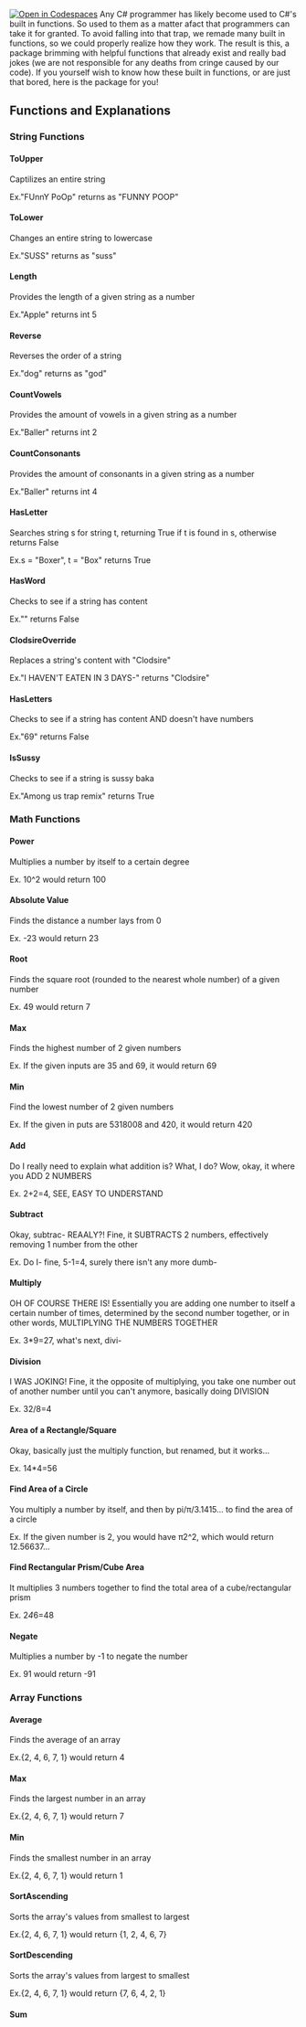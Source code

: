 [![Open in Codespaces](https://classroom.github.com/assets/launch-codespace-f4981d0f882b2a3f0472912d15f9806d57e124e0fc890972558857b51b24a6f9.svg)](https://classroom.github.com/open-in-codespaces?assignment_repo_id=9852923)
Any C# programmer has likely become used to C#'s built in functions. So used to them as a matter afact that programmers can take it for granted. To avoid falling into
that trap, we remade many built in functions, so we could properly realize how they work. The result is this, a package brimming with helpful functions that already exist and really bad jokes (we are not responsible for any deaths from cringe caused by our code). If you yourself wish to know how these built in functions, or are just that bored, here is the package for you!

## Functions and Explanations
### String Functions

#### ToUpper
Captilizes an entire string

Ex."FUnnY PoOp" returns as "FUNNY POOP"

#### ToLower
Changes an entire string to lowercase

Ex."SUSS" returns as "suss"

#### Length
Provides the length of a given string as a number

Ex."Apple" returns int 5

#### Reverse
Reverses the order of a string

Ex."dog" returns as "god"

#### CountVowels
Provides the amount of vowels in a given string as a number

Ex."Baller" returns int 2

#### CountConsonants
Provides the amount of consonants in a given string as a number

Ex."Baller" returns int 4

#### HasLetter
Searches string s for string t, returning True if t is found in s, otherwise returns False

Ex.s = "Boxer", t = "Box" returns True

#### HasWord
Checks to see if a string has content

Ex."" returns False

#### ClodsireOverride
Replaces a string's content with "Clodsire"

Ex."I HAVEN'T EATEN IN 3 DAYS-" returns "Clodsire"

#### HasLetters
Checks to see if a string has content AND doesn't have numbers

Ex."69" returns False

#### IsSussy
Checks to see if a string is sussy baka

Ex."Among us trap remix" returns True


### Math Functions

#### Power
Multiplies a number by itself to a certain degree

Ex. 10^2 would return 100

#### Absolute Value
Finds the distance a number lays from 0

Ex. -23 would return 23

#### Root
Finds the square root (rounded to the nearest whole number) of a given number

Ex. 49 would return 7

#### Max
Finds the highest number of 2 given numbers

Ex. If the given inputs are 35 and 69, it would return 69

#### Min
Find the lowest number of 2 given numbers

Ex. If the given in puts are 5318008 and 420, it would return 420

#### Add
Do I really need to explain what addition is? What, I do? Wow, okay, it where you ADD 2 NUMBERS

Ex. 2+2=4, SEE, EASY TO UNDERSTAND

#### Subtract
Okay, subtrac- REAALY?! Fine, it SUBTRACTS 2 numbers, effectively removing 1 number from the other

Ex. Do I- fine, 5-1=4, surely there isn't any more dumb-

#### Multiply
OH OF COURSE THERE IS! Essentially you are adding one number to itself a certain number of times, determined by the second number together, or in other words, MULTIPLYING THE NUMBERS TOGETHER

Ex. 3*9=27, what's next, divi-

#### Division
I WAS JOKING! Fine, it the opposite of multiplying, you take one number out of another number until you can't anymore, basically doing DIVISION

Ex. 32/8=4

#### Area of a Rectangle/Square
Okay, basically just the multiply function, but renamed, but it works...

Ex. 14*4=56

#### Find Area of a Circle
You multiply a number by itself, and then by pi/π/3.1415... to find the area of a circle

Ex. If the given number is 2, you would have π2^2, which would return 12.56637...

#### Find Rectangular Prism/Cube Area
It multiplies 3 numbers together to find the total area of a cube/rectangular prism

Ex. 2*4*6=48

#### Negate
Multiplies a number by -1 to negate the number

Ex. 91 would return -91

### Array Functions

#### Average
Finds the average of an array

Ex.{2, 4, 6, 7, 1} would return 4

#### Max
Finds the largest number in an array

Ex.{2, 4, 6, 7, 1} would return 7

#### Min
Finds the smallest number in an array

Ex.{2, 4, 6, 7, 1} would return 1

#### SortAscending
Sorts the array's values from smallest to largest

Ex.{2, 4, 6, 7, 1} would return {1, 2, 4, 6, 7}

#### SortDescending
Sorts the array's values from largest to smallest

Ex.{2, 4, 6, 7, 1} would return {7, 6, 4, 2, 1}

#### Sum 